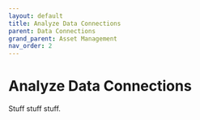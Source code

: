 ```yaml
---
layout: default
title: Analyze Data Connections
parent: Data Connections
grand_parent: Asset Management
nav_order: 2
---
```


# Analyze Data Connections
Stuff stuff stuff.
